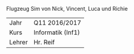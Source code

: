 Flugzeug Sim von Nick, Vincent, Luca und Richie

|        |                   |
| ------ | ----------------- |
| Jahr   | Q11 2016/2017     |
| Kurs   | Informatik (Inf1) |
| Lehrer | Hr. Reif          |
